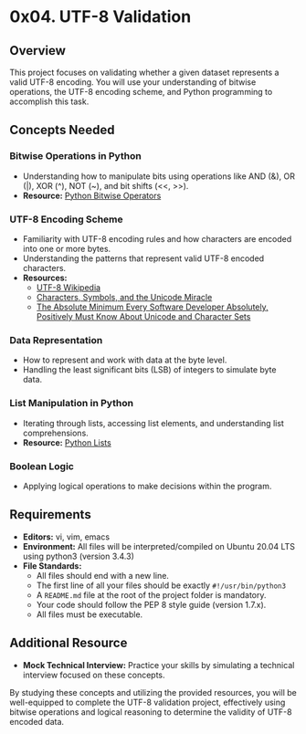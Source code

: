 # 0x04. UTF-8 Validation

## Overview
This project focuses on validating whether a given dataset represents a valid UTF-8 encoding. You will use your understanding of bitwise operations, the UTF-8 encoding scheme, and Python programming to accomplish this task.

## Concepts Needed
### Bitwise Operations in Python
- Understanding how to manipulate bits using operations like AND (&), OR (|), XOR (^), NOT (~), and bit shifts (<<, >>).
- **Resource:** [Python Bitwise Operators](https://realpython.com/python-bitwise-operators/)

### UTF-8 Encoding Scheme
- Familiarity with UTF-8 encoding rules and how characters are encoded into one or more bytes.
- Understanding the patterns that represent valid UTF-8 encoded characters.
- **Resources:**
  - [UTF-8 Wikipedia](https://en.wikipedia.org/wiki/UTF-8)
  - [Characters, Symbols, and the Unicode Miracle](https://www.joelonsoftware.com/articles/Unicode.html)
  - [The Absolute Minimum Every Software Developer Absolutely, Positively Must Know About Unicode and Character Sets](https://www.joelonsoftware.com/articles/Unicode.html)

### Data Representation
- How to represent and work with data at the byte level.
- Handling the least significant bits (LSB) of integers to simulate byte data.

### List Manipulation in Python
- Iterating through lists, accessing list elements, and understanding list comprehensions.
- **Resource:** [Python Lists](https://docs.python.org/3/tutorial/datastructures.html)

### Boolean Logic
- Applying logical operations to make decisions within the program.

## Requirements
- **Editors:** vi, vim, emacs
- **Environment:** All files will be interpreted/compiled on Ubuntu 20.04 LTS using python3 (version 3.4.3)
- **File Standards:**
  - All files should end with a new line.
  - The first line of all your files should be exactly `#!/usr/bin/python3`
  - A `README.md` file at the root of the project folder is mandatory.
  - Your code should follow the PEP 8 style guide (version 1.7.x).
  - All files must be executable.

## Additional Resource
- **Mock Technical Interview:** Practice your skills by simulating a technical interview focused on these concepts.

By studying these concepts and utilizing the provided resources, you will be well-equipped to complete the UTF-8 validation project, effectively using bitwise operations and logical reasoning to determine the validity of UTF-8 encoded data.
